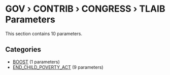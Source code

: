 # GOV › CONTRIB › CONGRESS › TLAIB Parameters

This section contains 10 parameters.

## Categories

- [BOOST](boost/index.md) (1 parameters)
- [END_CHILD_POVERTY_ACT](end_child_poverty_act/index.md) (9 parameters)
